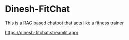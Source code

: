 # Dinesh-FitChat
This is a RAG based chatbot that acts like a fitness trainer


https://dinesh-fitchat.streamlit.app/

